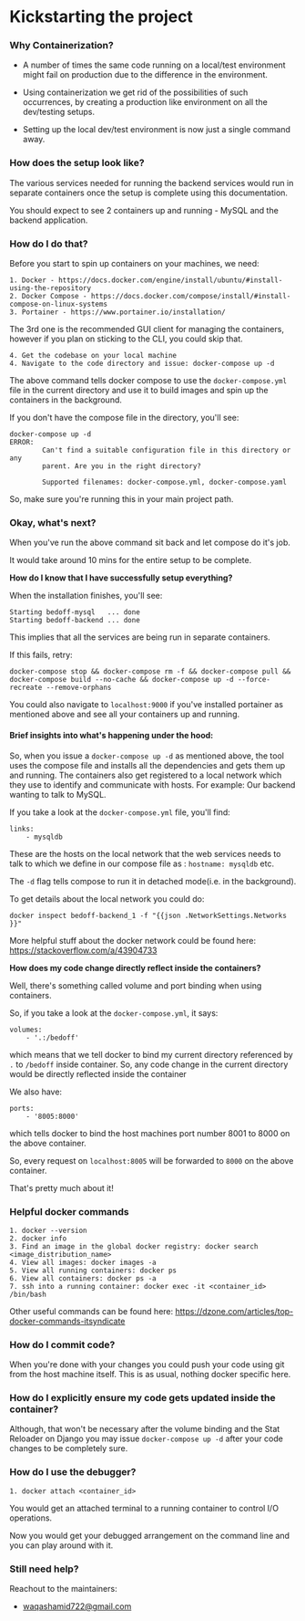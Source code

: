 # Kickstarting the project

### Why Containerization?

- A number of times the same code running on a local/test environment might fail on production due to the difference in the environment.

- Using containerization we get rid of the possibilities of such occurrences, by creating a production like environment on all the dev/testing setups.

- Setting up the local dev/test environment is now just a single command away.

### How does the setup look like?

The various services needed for running the backend services would run in separate containers once
the setup is complete using this documentation.

You should expect to see 2 containers up and running - MySQL and the backend application.

### How do I do that?

Before you start to spin up containers on your machines, we need:
```
1. Docker - https://docs.docker.com/engine/install/ubuntu/#install-using-the-repository
2. Docker Compose - https://docs.docker.com/compose/install/#install-compose-on-linux-systems
3. Portainer - https://www.portainer.io/installation/
```

The 3rd one is the recommended GUI client for managing the containers, however if you plan on sticking to the CLI, you
could skip that.

```
4. Get the codebase on your local machine
4. Navigate to the code directory and issue: docker-compose up -d
```

The above command tells docker compose to use the `docker-compose.yml` file in the current directory and use it to build
images and spin up the containers in the background.

If you don't have the compose file in the directory, you'll see:

```
docker-compose up -d
ERROR:
        Can't find a suitable configuration file in this directory or any
        parent. Are you in the right directory?

        Supported filenames: docker-compose.yml, docker-compose.yaml
```

So, make sure you're running this in your main project path.

### Okay, what's next?

When you've run the above command sit back and let compose do it's job.

It would take around 10 mins for the entire setup to be complete.

**How do I know that I have successfully setup everything?**

When the installation finishes, you'll see:

```
Starting bedoff-mysql   ... done
Starting bedoff-backend ... done
```

This implies that all the services are being run in separate containers.

If this fails, retry:

```
docker-compose stop && docker-compose rm -f && docker-compose pull && docker-compose build --no-cache && docker-compose up -d --force-recreate --remove-orphans
```
You could also navigate to `localhost:9000` if you've installed portainer as mentioned above
and see all your containers up and running.

#### Brief insights into what's happening under the hood:

So, when you issue a `docker-compose up -d` as mentioned above, the tool uses the compose file and
installs all the dependencies and gets them up and running. The containers also get registered to
a local network which they use to identify and communicate with hosts. For example: Our backend
wanting to talk to MySQL.

If you take a look at the `docker-compose.yml` file, you'll find:

```
links:
    - mysqldb
```
These are the hosts on the local network that the web services needs to talk to which we define
in our compose file as : `hostname: mysqldb` etc.

The `-d` flag tells compose to run it in detached mode(i.e. in the background).

To get details about the local network you could do:
```
docker inspect bedoff-backend_1 -f "{{json .NetworkSettings.Networks }}"
```

More helpful stuff about the docker network could be found here: https://stackoverflow.com/a/43904733

**How does my code change directly reflect inside the containers?**

Well, there's something called volume and port binding when using containers.

So, if you take a look at the `docker-compose.yml`, it says:

```
volumes:
    - '.:/bedoff'
```

which means that we tell docker to bind my current directory referenced by `.` to `/bedoff` inside
container. So, any code change in the current directory would be directly reflected inside the container

We also have:
```
ports:
    - '8005:8000'
```
which tells docker to bind the host machines port number 8001 to 8000 on the above container.

So, every request on `localhost:8005` will be forwarded to `8000` on the above container.

That's pretty much about it!

### Helpful docker commands

```
1. docker --version
2. docker info
3. Find an image in the global docker registry: docker search <image_distribution_name>
4. View all images: docker images -a
5. View all running containers: docker ps
6. View all containers: docker ps -a
7. ssh into a running container: docker exec -it <container_id> /bin/bash
```

Other useful commands can be found here: https://dzone.com/articles/top-docker-commands-itsyndicate

### How do I commit code?

When you're done with your changes you could push your code using git from the host machine itself.
This is as usual, nothing docker specific here.


### How do I explicitly ensure my code gets updated inside the container?

Although, that won't be necessary after the volume binding and the Stat Reloader on Django you may
issue `docker-compose up -d` after your code changes to be completely sure.

### How do I use the debugger?

```
1. docker attach <container_id>
```
You would get an attached terminal to a running container to control I/O operations.

Now you would get your debugged arrangement on the command line and you can play around with it.

### Still need help?

Reachout to the maintainers:
* waqashamid722@gmail.com
